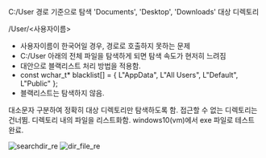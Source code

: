 C:/User 경로 기준으로 탐색
'Documents', 'Desktop', 'Downloads' 대상 디렉토리

/User/<사용자이름>
  - 사용자이름이 한국어일 경우, 경로로 호출하지 못하는 문제
  - C:/User 아래의 전체 파일을 탐색하게 되면 탐색 속도가 현저히 느려짐
  - 대안으로 블랙리스트 처리 방법을 적용함.
  - const wchar_t* blacklist[] = { L"AppData", L"All Users", L"Default", L"Public" };
  - 블랙리스트는 탐색하지 않음.

대소문자 구분하여 정확히 대상 디렉토리만 탐색하도록 함.
접근할 수 없는 디렉토리는 건너뜀.
디렉토리 내의 파일을 리스트화함. 
windows10(vm)에서 exe 파일로 테스트 완료.

![searchdir_re](https://github.com/00forensic/ran01/assets/105771793/d01668b8-a493-4a3c-84c1-e90a44ab2faf)
![dir_file_re](https://github.com/00forensic/ran01/assets/105771793/7ac20159-e0e9-414a-9cd3-f9968a8872cc)

